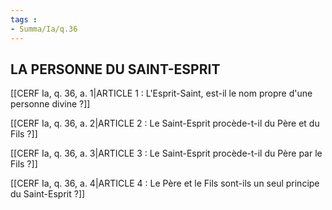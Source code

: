 ```yaml
---
tags : 
- Summa/Ia/q.36
---
```


## LA PERSONNE DU SAINT-ESPRIT

[[CERF Ia, q. 36, a. 1|ARTICLE 1 : L'Esprit-Saint, est-il le nom propre d'une personne divine ?]]

[[CERF Ia, q. 36, a. 2|ARTICLE 2 : Le Saint-Esprit procède-t-il du Père et du Fils ?]]

[[CERF Ia, q. 36, a. 3|ARTICLE 3 : Le Saint-Esprit procède-t-il du Père par le Fils ?]]

[[CERF Ia, q. 36, a. 4|ARTICLE 4 : Le Père et le Fils sont-ils un seul principe du Saint-Esprit ?]]

